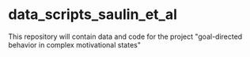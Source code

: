 # data_scripts_saulin_et_al
This repository will contain data and code for the project "goal-directed behavior in complex motivational states"
